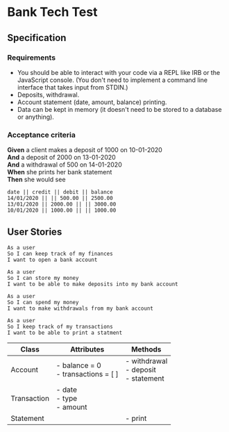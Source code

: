 # Bank Tech Test

## Specification

### Requirements

* You should be able to interact with your code via a REPL like IRB or the JavaScript console.  (You don't need to implement a command line interface that takes input from STDIN.)
* Deposits, withdrawal.
* Account statement (date, amount, balance) printing.
* Data can be kept in memory (it doesn't need to be stored to a database or anything).

### Acceptance criteria

**Given** a client makes a deposit of 1000 on 10-01-2020   
**And** a deposit of 2000 on 13-01-2020    
**And** a withdrawal of 500 on 14-01-2020  
**When** she prints her bank statement  
**Then** she would see

```
date || credit || debit || balance
14/01/2020 || || 500.00 || 2500.00
13/01/2020 || 2000.00 || || 3000.00
10/01/2020 || 1000.00 || || 1000.00
```

## User Stories

```
As a user  
So I can keep track of my finances  
I want to open a bank account  
```

```
As a user  
So I can store my money  
I want to be able to make deposits into my bank account  
```

```
As a user  
So I can spend my money  
I want to make withdrawals from my bank account
```

```
As a user  
So I keep track of my transactions  
I want to be able to print a statment  
```

| Class       | Attributes                            | Methods                                  |
|-------------|---------------------------------------|------------------------------------------|
| Account     | - balance = 0<br>- transactions = [ ] | - withdrawal<br>- deposit<br>- statement |
| Transaction | - date<br>- type<br>- amount          |                                          |
| Statement   |                                       | - print                                    |